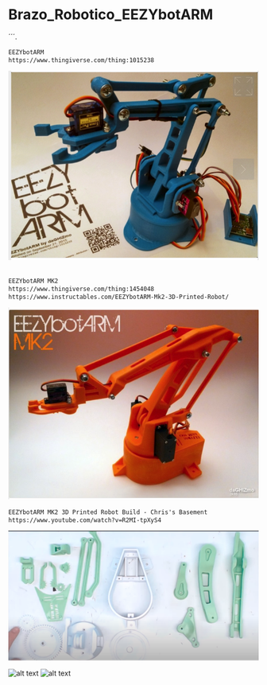 # Brazo_Robotico_EEZYbotARM


´´´. 



```
EEZYbotARM
https://www.thingiverse.com/thing:1015238

```
![alt text](ro1.png)

```

EEZYbotARM MK2
https://www.thingiverse.com/thing:1454048
https://www.instructables.com/EEZYbotARM-Mk2-3D-Printed-Robot/

```
![alt text](ro2.png)

```
EEZYbotARM MK2 3D Printed Robot Build - Chris's Basement
https://www.youtube.com/watch?v=R2MI-tpXyS4
```
![alt text](PartesImpresas.png)

![alt text](imp1.jpg)
![alt text](imp2.jpg)
